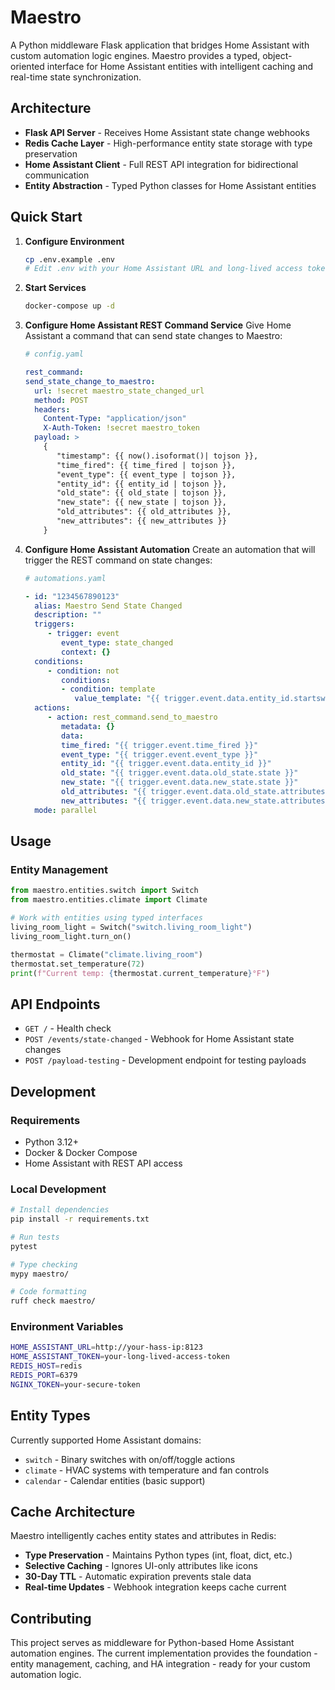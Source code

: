 # Maestro

A Python middleware Flask application that bridges Home Assistant with custom automation logic engines. Maestro provides a typed, object-oriented interface for Home Assistant entities with intelligent caching and real-time state synchronization.

## Architecture

- **Flask API Server** - Receives Home Assistant state change webhooks
- **Redis Cache Layer** - High-performance entity state storage with type preservation
- **Home Assistant Client** - Full REST API integration for bidirectional communication
- **Entity Abstraction** - Typed Python classes for Home Assistant entities

## Quick Start

1. **Configure Environment**

   ```bash
   cp .env.example .env
   # Edit .env with your Home Assistant URL and long-lived access token
   ```

2. **Start Services**

   ```bash
   docker-compose up -d
   ```

3. **Configure Home Assistant REST Command Service**
   Give Home Assistant a command that can send state changes to Maestro:

   ```yaml
   # config.yaml

   rest_command:
   send_state_change_to_maestro:
     url: !secret maestro_state_changed_url
     method: POST
     headers:
       Content-Type: "application/json"
       X-Auth-Token: !secret maestro_token
     payload: >
       {
          "timestamp": {{ now().isoformat()| tojson }},
          "time_fired": {{ time_fired | tojson }},
          "event_type": {{ event_type | tojson }},
          "entity_id": {{ entity_id | tojson }},
          "old_state": {{ old_state | tojson }},
          "new_state": {{ new_state | tojson }},
          "old_attributes": {{ old_attributes }},
          "new_attributes": {{ new_attributes }}
       }
   ```

4. **Configure Home Assistant Automation**
   Create an automation that will trigger the REST command on state changes:

   ```yaml
   # automations.yaml

   - id: "1234567890123"
     alias: Maestro Send State Changed
     description: ""
     triggers:
        - trigger: event
           event_type: state_changed
           context: {}
     conditions:
        - condition: not
           conditions:
           - condition: template
              value_template: "{{ trigger.event.data.entity_id.startswith('automation.') }}"
     actions:
        - action: rest_command.send_to_maestro
           metadata: {}
           data:
           time_fired: "{{ trigger.event.time_fired }}"
           event_type: "{{ trigger.event.event_type }}"
           entity_id: "{{ trigger.event.data.entity_id }}"
           old_state: "{{ trigger.event.data.old_state.state }}"
           new_state: "{{ trigger.event.data.new_state.state }}"
           old_attributes: "{{ trigger.event.data.old_state.attributes | tojson }}"
           new_attributes: "{{ trigger.event.data.new_state.attributes | tojson }}"
     mode: parallel
   ```

## Usage

### Entity Management

```python
from maestro.entities.switch import Switch
from maestro.entities.climate import Climate

# Work with entities using typed interfaces
living_room_light = Switch("switch.living_room_light")
living_room_light.turn_on()

thermostat = Climate("climate.living_room")
thermostat.set_temperature(72)
print(f"Current temp: {thermostat.current_temperature}°F")
```

## API Endpoints

- `GET /` - Health check
- `POST /events/state-changed` - Webhook for Home Assistant state changes
- `POST /payload-testing` - Development endpoint for testing payloads

## Development

### Requirements

- Python 3.12+
- Docker & Docker Compose
- Home Assistant with REST API access

### Local Development

```bash
# Install dependencies
pip install -r requirements.txt

# Run tests
pytest

# Type checking
mypy maestro/

# Code formatting
ruff check maestro/
```

### Environment Variables

```bash
HOME_ASSISTANT_URL=http://your-hass-ip:8123
HOME_ASSISTANT_TOKEN=your-long-lived-access-token
REDIS_HOST=redis
REDIS_PORT=6379
NGINX_TOKEN=your-secure-token
```

## Entity Types

Currently supported Home Assistant domains:

- `switch` - Binary switches with on/off/toggle actions
- `climate` - HVAC systems with temperature and fan controls
- `calendar` - Calendar entities (basic support)

## Cache Architecture

Maestro intelligently caches entity states and attributes in Redis:

- **Type Preservation** - Maintains Python types (int, float, dict, etc.)
- **Selective Caching** - Ignores UI-only attributes like icons
- **30-Day TTL** - Automatic expiration prevents stale data
- **Real-time Updates** - Webhook integration keeps cache current

## Contributing

This project serves as middleware for Python-based Home Assistant automation engines. The current implementation provides the foundation - entity management, caching, and HA integration - ready for your custom automation logic.
